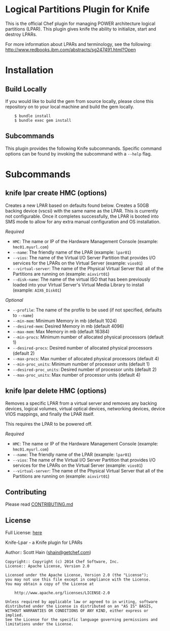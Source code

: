 # Logical Partitions Plugin for Knife

This is the official Chef plugin for managing POWER architecture
logical partitions (LPAR).
This plugin gives knife the ability to initialize, start and 
destroy LPARs.

For more information about LPARs and terminology, see the following:
http://www.redbooks.ibm.com/abstracts/sg247491.html?Open

# Installation

## Build Locally
If you would like to build the gem from source locally, please clone this
repository on to your local machine and build the gem locally.

```
    $ bundle install
    $ bundle exec gem install
```

## Subcommands
This plugin provides the following Knife subcommands. Specific command options
can be found by invoking the subcommand with a `--help` flag.

# Subcommands

## knife lpar create HMC (options)
Creates a new LPAR based on defaults found below. Creates a 50GB backing device (vscsi)
with the same name as the LPAR. This is currently not configurable. Once it completes
successfully, the LPAR is booted into SMS mode to allow for any extra manual configuration
and OS installation.

*Required*
  * `HMC`:
    The name or IP of the Hardware Management Console (example: `hmc01.myurl.com`)
  * `--name`:
    The friendly name of the LPAR (example: `lpar01`)
  * `--vios`:
    The name of the Virtual I/O Server Partition that provides I/O services for the LPARs on the Virtual Server (example: `vios01`)
  * `--virtual-server`:
    The name of the Physical Virtual Server that all of the Partitions are running on (example: `aixvirt01`)
  * `--disk-name`:
    The name of the virtual ISO that has been previously loaded into your Virtual Server's Virtual Media Library to install (example: `AIX6_Disk01`)

*Optional*

  * `--profile`:
    The name of the profile to be used (if not specified, defaults to `--name`)
  * `--min-mem`:
    Minimum Memory in mb (default 1024)
  * `--desired-mem`:
    Desired Memory in mb (default 4096)
  * `--max-mem`:
    Max Memory in mb (default 16384)
  * `--min-procs`:
    Minimum number of allocated physical processors (default 1)
  * `--desired-procs`:
    Desired number of allocated physical processors (default 2)
  * `--max-procs`:
    Max number of allocated physical processors (default 4)
  * `--min-proc_units`:
    Minimum number of processor units (default 1)
  * `--desired-proc_units`:
    Desired number of processor units (default 2)
  * `--max-proc_units`:
    Max number of processor units (default 4)


## knife lpar delete HMC (options)
Removes a specific LPAR from a virtual server and removes any backing devices,
logical volumes, virtual optical devices, networking devices, device VIOS mappings,
and finally the LPAR itself.

This requires the LPAR to be powered off.

*Required*
  * `HMC`:
    The name or IP of the Hardware Management Console (example: `hmc01.myurl.com`)
  * `--name`:
    The friendly name of the LPAR (example: `lpar01`)
  * `--vios`:
    The name of the Virtual I/O Server Partition that provides I/O services for the LPARs on the Virtual Server (example: `vios01`)
  * `--virtual-server`:
    The name of the Physical Virtual Server that all of the Partitions are running on (example: `aixvirt01`)

## Contributing
Please read [CONTRIBUTING.md](CONTRIBUTING.md)

## License
Full License: [here](LICENSE)

Knife-Lpar - a Knife plugin for LPARs

Author:: Scott Hain (<shain@getchef.com>)  

```text
Copyright:: Copyright (c) 2014 Chef Software, Inc.  
License:: Apache License, Version 2.0

Licensed under the Apache License, Version 2.0 (the "License");
you may not use this file except in compliance with the License.
You may obtain a copy of the License at

    http://www.apache.org/licenses/LICENSE-2.0

Unless required by applicable law or agreed to in writing, software
distributed under the License is distributed on an "AS IS" BASIS,
WITHOUT WARRANTIES OR CONDITIONS OF ANY KIND, either express or implied.
See the License for the specific language governing permissions and
limitations under the License.
```
